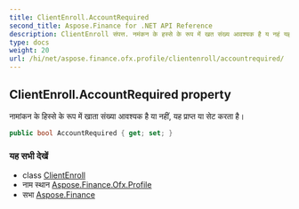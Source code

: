 ```yaml
---
title: ClientEnroll.AccountRequired
second_title: Aspose.Finance for .NET API Reference
description: ClientEnroll संपत्त. नमंकन के हस्से के रूप में खत संख्य आवश्यक है य नहं यह प्रप्त य सेट करत है
type: docs
weight: 20
url: /hi/net/aspose.finance.ofx.profile/clientenroll/accountrequired/
---
```

## ClientEnroll.AccountRequired property

नामांकन के हिस्से के रूप में खाता संख्या आवश्यक है या नहीं, यह प्राप्त या सेट करता है।

```csharp
public bool AccountRequired { get; set; }
```

### यह सभी देखें

* class [ClientEnroll](../)
* नाम स्थान [Aspose.Finance.Ofx.Profile](../../clientenroll/)
* सभा [Aspose.Finance](../../../)


